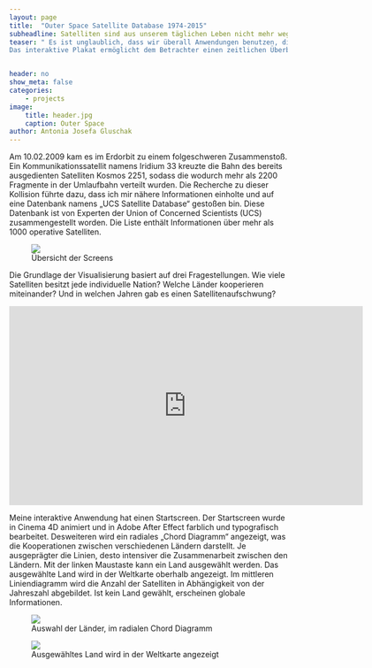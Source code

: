 ```yaml
---
layout: page
title:  "Outer Space Satellite Database 1974-2015"
subheadline: Satelliten sind aus unserem täglichen Leben nicht mehr wegzudenken.
teaser: " Es ist unglaublich, dass wir überall Anwendungen benutzen, die direkt mit Satelliten in Verbindung stehen.
Das interaktive Plakat ermöglicht dem Betrachter einen zeitlichen Überblick der Satellitenanzahl, Art des Satelliten und Besitzer- und Auftraggeberland."


header: no
show_meta: false
categories:
    - projects
image:
    title: header.jpg
    caption: Outer Space
author: Antonia Josefa Gluschak
---
```




Am 10.02.2009 kam es im Erdorbit zu einem folgeschweren Zusammenstoß. Ein Kommunikationssatellit namens Iridium 33 kreuzte die Bahn des bereits ausgedienten Satelliten Kosmos 2251, sodass die wodurch mehr als 2200 Fragmente in der Umlaufbahn verteilt wurden. Die Recherche zu dieser Kollision führte dazu, dass ich mir nähere Informationen einholte und auf eine Datenbank namens „UCS Satellite Database“ gestoßen bin. Diese Datenbank ist von Experten der Union of Concerned Scientists (UCS) zusammengestellt worden. Die Liste enthält Informationen über mehr als 1000 operative Satelliten.


<figure>
  <img src="{{ site.urlimg }}/interaktiv2.jpg" />
  <figcaption >Übersicht der Screens</figcaption>
</figure>


Die Grundlage der Visualisierung basiert auf drei Fragestellungen. Wie viele Satelliten besitzt jede individuelle Nation? Welche Länder kooperieren miteinander? Und in welchen Jahren gab es einen Satellitenaufschwung?


<div class="flex-video"><iframe src="https://player.vimeo.com/video/175610396" width="640" height="360" frameborder="0" webkitallowfullscreen mozallowfullscreen allowfullscreen></iframe></div>


Meine interaktive Anwendung hat einen Startscreen. Der Startscreen wurde in Cinema 4D animiert und in Adobe After Effect farblich und typografisch bearbeitet.
Desweiteren wird ein radiales „Chord Diagramm“ angezeigt, was die Kooperationen zwischen verschiedenen Ländern darstellt. Je ausgeprägter die Linien, desto intensiver die Zusammenarbeit zwischen den Ländern. Mit der linken Maustaste kann ein Land ausgewählt werden. Das aus­gewählte Land wird in der Weltkarte oberhalb angezeigt. Im mittleren Liniendiagramm wird die Anzahl der Satelliten in Abhängigkeit von der Jahreszahl abgebildet. Ist kein Land gewählt, erscheinen globale Informationen.

<figure>
  <img src="{{ site.urlimg }}/radchorddiagramm.jpg" />
  <figcaption >Auswahl der Länder, im radialen Chord Diagramm</figcaption>
</figure>

<figure>
  <img src="{{ site.urlimg }}/kartenansicht.jpg" />
  <figcaption >Ausgewähltes Land wird in der Weltkarte angezeigt</figcaption>
</figure>
